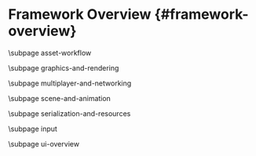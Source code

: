 Framework Overview {#framework-overview}
========================================

\subpage asset-workflow

\subpage graphics-and-rendering

\subpage multiplayer-and-networking

\subpage scene-and-animation

\subpage serialization-and-resources

\subpage input

\subpage ui-overview
